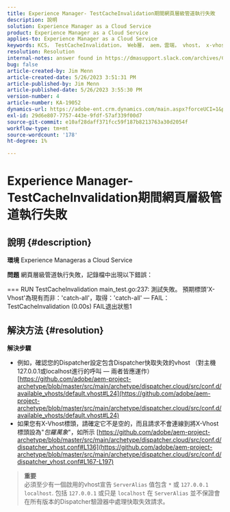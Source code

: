 ```yaml
---
title: Experience Manager- TestCacheInvalidation期間網頁層級管道執行失敗
description: 說明
solution: Experience Manager as a Cloud Service
product: Experience Manager as a Cloud Service
applies-to: Experience Manager as a Cloud Service
keywords: KCS， TestCacheInvalidation， Web層， aem，雲端， vhost， x-vhost，疑難排解，Experience Manager，管道執行失敗，失敗
resolution: Resolution
internal-notes: answer found in https://dmasupport.slack.com/archives/C013SBSHPKK/p1645102872540889?thread_ts=1645102277.855389&cid=C013SBSHPKK
bug: false
article-created-by: Jim Menn
article-created-date: 5/26/2023 3:51:31 PM
article-published-by: Jim Menn
article-published-date: 5/26/2023 3:55:30 PM
version-number: 4
article-number: KA-19052
dynamics-url: https://adobe-ent.crm.dynamics.com/main.aspx?forceUCI=1&pagetype=entityrecord&etn=knowledgearticle&id=7a6df82b-ddfb-ed11-8849-6045bd006e5a
exl-id: 29d6e807-7757-443e-9fdf-57af339f00d7
source-git-commit: e10af28daff371fcc59f187b8213763a30d2054f
workflow-type: tm+mt
source-wordcount: '178'
ht-degree: 1%

---
```


# Experience Manager- TestCacheInvalidation期間網頁層級管道執行失敗

## 說明 {#description}


<b>環境</b>
Experience Manageras a Cloud Service

<b>問題</b>
網頁層級管道執行失敗，記錄檔中出現以下錯誤：

=== RUN TestCacheInvalidation main_test.go:237: 測試失敗。 預期標頭&#39;X-Vhost&#39;為現有而非：&#39;catch-all&#39;，取得：&#39;catch-all&#39; — FAIL： TestCacheInvalidation (0.00s) FAIL退出狀態1


## 解決方法 {#resolution}

<b>解決步驟</b>

- 例如，確認您的Dispatcher設定包含Dispatcher快取失效的vhost （對主機127.0.0.1或localhost進行的呼叫 — 兩者皆應運作） [https://github.com/adobe/aem-project-archetype/blob/master/src/main/archetype/dispatcher.cloud/src/conf.d/available_vhosts/default.vhost#L24](https://github.com/adobe/aem-project-archetype/blob/master/src/main/archetype/dispatcher.cloud/src/conf.d/available_vhosts/default.vhost#L24)
- 如果您有X-Vhost標頭，請確定它不是空的，而且請求不會連線到將X-Vhost標頭設為&quot;*包羅萬象*&quot;，如所示 [https://github.com/adobe/aem-project-archetype/blob/master/src/main/archetype/dispatcher.cloud/src/conf.d/dispatcher_vhost.conf#L136](https://github.com/adobe/aem-project-archetype/blob/master/src/main/archetype/dispatcher.cloud/src/conf.d/dispatcher_vhost.conf#L167-L197)

> **重要**\
> 必須至少有一個啟用的vhost宣告 `ServerAlias` 值包含 `*` 或 `127.0.0.1 localhost`. 包括 `127.0.0.1` 或只是 `localhost` 在 `ServerAlias` 並不保證會在所有版本的Dispatcher驗證器中處理快取失效請求。
